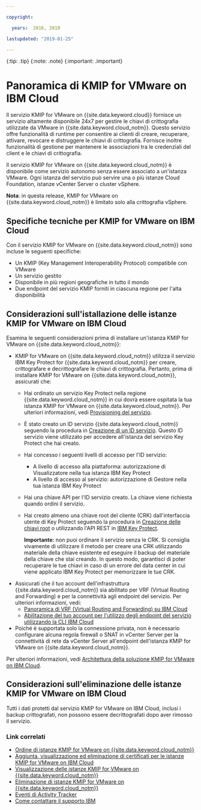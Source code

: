 ```yaml
---

copyright:

  years:  2016, 2019

lastupdated: "2019-01-25"

---
```


{:tip: .tip}
{:note: .note}
{:important: .important}

# Panoramica di KMIP for VMware on IBM Cloud

Il servizio KMIP for VMware on {{site.data.keyword.cloud}} fornisce un servizio altamente disponibile 24x7 per gestire le chiavi di crittografia utilizzate da VMware in {{site.data.keyword.cloud_notm}}. Questo servizio offre funzionalità di runtime per consentire ai clienti di creare, recuperare, attivare, revocare e distruggere le chiavi di crittografia. Fornisce inoltre funzionalità di gestione per mantenere le associazioni tra le credenziali del client e le chiavi di crittografia.

Il servizio KMIP for VMware on {{site.data.keyword.cloud_notm}} è disponibile come servizio autonomo senza essere associato a un'istanza VMware. Ogni istanza del servizio può servire una o più istanze Cloud Foundation, istanze vCenter Server o cluster vSphere.

**Nota**: in questa release, KMIP for VMware on {{site.data.keyword.cloud_notm}} è limitato solo alla crittografia vSphere.

## Specifiche tecniche per KMIP for VMware on IBM Cloud

Con il servizio KMIP for VMware on {{site.data.keyword.cloud_notm}} sono incluse le seguenti specifiche:

* Un KMIP (Key Management Interoperability Protocol) compatibile con VMware
* Un servizio gestito
* Disponibile in più regioni geografiche in tutto il mondo
* Due endpoint del servizio KMIP forniti in ciascuna regione per l'alta disponibilità

## Considerazioni sull'istallazione delle istanze KMIP for VMware on IBM Cloud

Esamina le seguenti considerazioni prima di installare un'istanza KMIP for VMware on {{site.data.keyword.cloud_notm}}:

* KMIP for VMware on {{site.data.keyword.cloud_notm}} utilizza il servizio IBM Key Protect for {{site.data.keyword.cloud_notm}} per creare, crittografare e decrittografare le chiavi di crittografia. Pertanto, prima di installare KMIP for VMware on {{site.data.keyword.cloud_notm}}, assicurati che:
   * Hai ordinato un servizio Key Protect nella regione {{site.data.keyword.cloud_notm}} in cui dovrà essere ospitata la tua istanza KMIP for VMware on {{site.data.keyword.cloud_notm}}. Per ulteriori informazioni, vedi [Provisioning del servizio](/docs/services/key-protect/provision.html).
   * È stato creato un ID servizio {{site.data.keyword.cloud_notm}} seguendo la procedura in [Creazione di un ID servizio](/docs/iam/serviceid.html). Questo ID servizio viene utilizzato per accedere all'istanza del servizio Key Protect che hai creato.
   * Hai concesso i seguenti livelli di accesso per l'ID servizio:
      * A livello di accesso alla piattaforma: autorizzazione di Visualizzatore nella tua istanza IBM Key Protect
      * A livello di accesso al servizio: autorizzazione di Gestore nella tua istanza IBM Key Protect
   * Hai una chiave API per l'ID servizio creato. La chiave viene richiesta quando ordini il servizio.
   * Hai creato almeno una chiave root del cliente (CRK) dall'interfaccia utente di Key Protect seguendo la procedura in [Creazione delle chiavi root](/docs/services/keymgmt/keyprotect_create_root.html) o utilizzando l'API REST in [IBM Key Protect](https://cloud.ibm.com/apidocs/key-protect).

     **Importante:** non puoi ordinare il servizio senza le CRK. Si consiglia vivamente di utilizzare il metodo per creare una CRK utilizzando materiale della chiave esistente ed eseguire il backup del materiale della chiave che stai creando. In questo modo, garantisci di poter recuperare le tue chiavi in caso di un errore del data center in cui viene applicato IBM Key Protect per memorizzare le tue CRK.
* Assicurati che il tuo account dell'infrastruttura {{site.data.keyword.cloud_notm}} sia abilitato per VRF (Virtual Routing and Forwarding) e per la connettività agli endpoint del servizio. Per ulteriori informazioni, vedi:
   * [Panoramica di VRF (Virtual Routing and Forwarding) su IBM Cloud](/docs/infrastructure/direct-link/vrf-on-ibm-cloud.html)
   * [Abilitazione del tuo account per l'utilizzo degli endpoint del servizio utilizzando la CLI IBM Cloud](/docs/services/service-endpoint/enable-servicepoint.html#getting-started)
* Poiché è supportata solo la connessione privata, non è necessario configurare alcuna regola firewall o SNAT in vCenter Server per la connettività di rete da vCenter Server all'endpoint dell'istanza KMIP for VMware on {{site.data.keyword.cloud_notm}}.

Per ulteriori informazioni, vedi [Architettura della soluzione KMIP for VMware on IBM Cloud](/docs/services/vmwaresolutions/archiref/kmip/overview.html).

## Considerazioni sull'eliminazione delle istanze KMIP for VMware on IBM Cloud

Tutti i dati protetti dal servizio KMIP for VMware on IBM Cloud, inclusi i backup crittografati, non possono essere decrittografati dopo aver rimosso il servizio.

### Link correlati

* [Ordine di istanze KMIP for VMware on {{site.data.keyword.cloud_notm}}](/docs/services/vmwaresolutions/services/kmip_standalone_ordering.html)
* [Aggiunta, visualizzazione ed eliminazione di certificati per le istanze KMIP for VMware on IBM Cloud](/docs/services/vmwaresolutions/services/kmip_standalone_addingdeletingcert.html)
* [Visualizzazione delle istanze KMIP for VMware on {{site.data.keyword.cloud_notm}}](/docs/services/vmwaresolutions/services/kmip_standalone_viewing.html)
* [Eliminazione di istanze KMIP for VMware on {{site.data.keyword.cloud_notm}}](/docs/services/vmwaresolutions/services/kmip_standalone_deleting.html)
* [Eventi di Activity Tracker](/docs/services/vmwaresolutions/vmonic/at-events.html)
* [Come contattare il supporto IBM](/docs/services/vmwaresolutions/vmonic/trbl_support.html)
